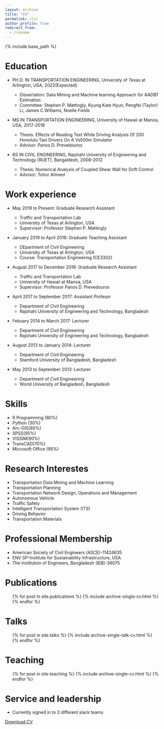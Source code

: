 ```yaml
---
layout: archive
title: "CV"
permalink: /cv/
author_profile: true
redirect_from:
  - /resume
---
```


{% include base_path %}

Education
======
* PH.D. IN TRANSPORTATION ENGINEERING, University of Texas at Arlington, USA, 2022(Expected)
    * Dissertation: Data Mining and Machine learning Approach for AADBT Estimation
    * Committee: Stephen P. Mattingly, Kyung Kate Hyun, Pengfei (Taylor) Li, James C.Williams, Noelle Fields

* MS IN TRANSPORTATION ENGINEERING, University of Hawaii at Manoa, USA, 2017-2018
    * Thesis: Effects of Reading Text While Driving Analysis Of 200 Honolulu Taxi Drivers On A Vs500m Simulator
    * Advisor: Panos D. Prevedouros

* BS IN CIVIL ENGINEERING, Rajshahi University of Engineering and Technology (RUET), Bangaldesh, 2008-2012
    * Thesis: Numerical Analysis of Coupled Shear Wall for Drift Control
    * Advisor: Tohur Ahmed

Work experience
======
* May 2019 to Present: Graduate Research Assistant
  * Traffic and Transportation Lab
  * University of Texas at Arlington, USA
  * Supervisor: Professor Stephen P. Mattingly

* January 2019 to April 2019: Graduate Teaching Assistant
  * DEpartment of Civil Engineering
  * University of Texas at Arlington, USA
  * Course: Transportation Engineering (CE3302)
  
* August 2017 to December 2018: Graduate Research Assistant
  * Traffic and Transportation Lab
  * University of Hawaii at Manoa, USA
  * Supervisor: Professor Panos D. Prevedouros
  
* April 2017 to September 2017: Assistant Profesor
  * Department of Civil Engineering
  * Rajshahi University of Engineering and Technology, Bangladesh
 
* Febuary 2014 to March 2017: Lecturer
  * Department of Civil Engineering
  * Rajshahi University of Engineering and Technology, Bangladesh
  
* August 2013 to January 2014: Lecturer
  * Department of Civil Engineering
  * Stamford University of Bangladesh, Bangladesh
  
* May 2013 to September 2013: Lecturer
  * Department of Civil Engineering
  * World University of Bangladesh, Bangladesh

  
  
Skills
======
* R Programming (80%)
* Python (30%)
* Arc-GIS(80%)
* SPSS(95%)
* VISSIM(90%)
* TransCAD(70%)
* Microsoft Office (95%)

Research Interestes
======
* Transportation Data Mining and Machine Learning
* Transportation Planning
* Transportation Network Design, Operations and Management
* Autonomous Vehicle 
* Traffic Safety 
* Intelligent Transportation System (ITS) 
* Driving Behavior
* Transportation Materials

Professional Membership
======
* American Society of Civil Engineers (ASCE)-11424635
* ENV SP-Institute for Sustainability Infrastructure, USA 
* The Institution of Engineers, Bangladesh (IEB)-36075

Publications
======
  <ul>{% for post in site.publications %}
    {% include archive-single-cv.html %}
  {% endfor %}</ul>
  
Talks
======
  <ul>{% for post in site.talks %}
    {% include archive-single-talk-cv.html %}
  {% endfor %}</ul>
  
Teaching
======
  <ul>{% for post in site.teaching %}
    {% include archive-single-cv.html %}
  {% endfor %}</ul>
  
Service and leadership
======
* Currently signed in to 3 different slack teams

[Download CV](/portfolio-1.md.pdf)
